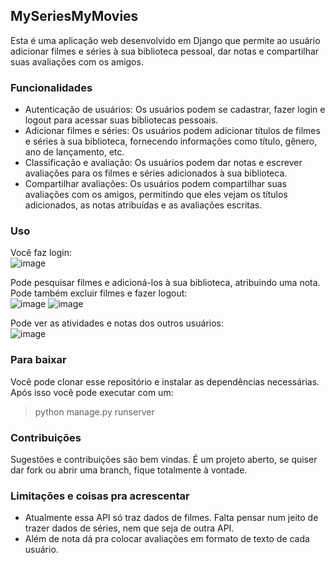 ## MySeriesMyMovies
Esta é uma aplicação web desenvolvido em Django que permite ao usuário adicionar filmes e séries à sua biblioteca pessoal, dar notas e compartilhar suas avaliações com os amigos.

### Funcionalidades
- Autenticação de usuários: Os usuários podem se cadastrar, fazer login e logout para acessar suas bibliotecas pessoais.
- Adicionar filmes e séries: Os usuários podem adicionar títulos de filmes e séries à sua biblioteca, fornecendo informações como título, gênero, ano de lançamento, etc.
- Classificação e avaliação: Os usuários podem dar notas e escrever avaliações para os filmes e séries adicionados à sua biblioteca.
- Compartilhar avaliações: Os usuários podem compartilhar suas avaliações com os amigos, permitindo que eles vejam os títulos adicionados, as notas atribuídas e as avaliações escritas.


### Uso
Você faz login:  
![image](https://github.com/tiago3186/MySeriesMyMovies/assets/132753395/1542e481-aefa-485a-8b18-2420b4960e9d)


Pode pesquisar filmes e adicioná-los à sua biblioteca, atribuindo uma nota. Pode também excluir filmes e fazer logout:    
![image](https://github.com/tiago3186/MySeriesMyMovies/assets/132753395/530a5ee3-c92d-4e3c-9a5f-e0a2dd9bfe31)
![image](https://github.com/tiago3186/MySeriesMyMovies/assets/132753395/c13df8af-6d90-4add-9933-1fd5c73ee68f)


Pode ver as atividades e notas dos outros usuários:  
![image](https://github.com/tiago3186/MySeriesMyMovies/assets/132753395/68fbe908-235c-4f6e-be87-50a5891177fb)


### Para baixar
Você pode clonar esse repositório e instalar as dependências necessárias. Após isso você pode executar com um:  
> python manage.py runserver

### Contribuições
Sugestões e contribuições são bem vindas. É um projeto aberto, se quiser dar fork ou abrir uma branch, fique totalmente à vontade.  

### Limitações e coisas pra acrescentar
- Atualmente essa API só traz dados de filmes. Falta pensar num jeito de trazer dados de séries, nem que seja de outra API.  
- Além de nota dá pra colocar avaliações em formato de texto de cada usuário.  
